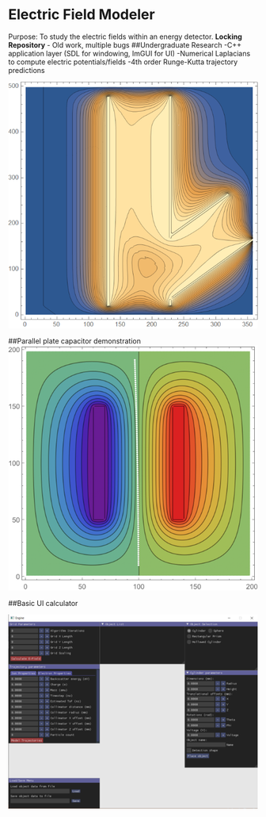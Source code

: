 # Electric Field Modeler
Purpose: To study the electric fields within an energy detector.
**Locking Repository** - Old work, multiple bugs
##Undergraduate Research
-C++ application layer (SDL for windowing, ImGUI for UI)
-Numerical Laplacians to compute electric potentials/fields
-4th order Runge-Kutta trajectory predictions

![Voltage Contour modeled within the detector](VoltageContour.png)

##Parallel plate capacitor demonstration
![Parallel Plate Capacitors](WorkExample_ParallelPlateCapacitorModel.png)

##Basic UI calculator

![imGUI UI](imGUI_interface.png)
